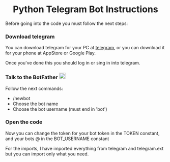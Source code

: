 <h1 align="center"> Python Telegram Bot Instructions </h1>

<p>Before going into the code you must follow the next steps:</p>

<h3>Download telegram</h3>

<p> 
  You can download telegram for your PC at <a href="https://desktop.telegram.org/">telegram</a>,
  or you can download it for your phone at AppStore or Google Play.
</p>
<p>
  Once you've done this you should log in or sing in into telegram.
</p>

<h3>Talk to the BotFather <img src="https://cdn-icons-png.freepik.com/512/7641/7641727.png" alt="verified" style="width: 20px; height: auto;"></h3>

<p>  Follow the next commands:
        <ul>
          <li>/newbot</li>
          <li> Choose the bot name </li>
          <li> Choose the bot username (must end in 'bot') </li>
        </ul>
</p>

<h3>Open the code</h3>

<p>
  Now you can change the token for your bot token in the TOKEN constant,
  and your bots @ in the BOT_USERNAME constant
</p>

<p>
  For the imports, I have imported everything from telegram and telegram.ext but you can import only what you need.
</p>
